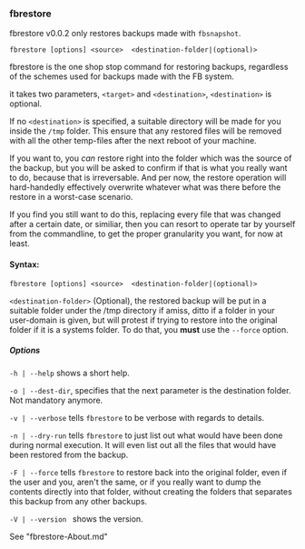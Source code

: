 ### fbrestore

fbrestore v0.0.2 only restores backups made with
`fbsnapshot`.

`fbrestore [options] <source>  <destination-folder|(optional)>`

fbrestore is the one shop stop command for restoring
backups, regardless of the schemes used for backups made
with the FB system.

it takes two parameters, `<target>` and `<destination>`,
`<destination>` is optional.

If no `<destination>` is specified, a suitable directory will be
made for you inside the  `/tmp` folder. This ensure that any restored
files will be removed with all the other temp-files after
the next reboot of your machine.

If you want to, you *can* restore right into the folder
which was the source of the backup, but you will be asked
to confirm if that is what you really want to do, because
that is irreversable. And per now, the restore operation
will hard-handedly effectively overwrite whatever what was
there before the restore in a worst-case scenario.

If you find you still want to do this, replacing every file
that was changed after a certain date, or similiar, then you
can resort to operate tar by yourself from the commandline,
to get the proper granularity you want, for now at least.

#### Syntax:

`fbrestore [options] <source>  <destination-folder|(optional)>`

`<destination-folder>` (Optional), the restored backup will
be put in a suitable folder under the /tmp directory if
amiss, ditto if a folder in your user-domain is given, but
will protest if trying to restore into the original folder
if it is a systems folder. To do that, you **must** use the
`--force` option.

##### Options 

`-h | --help` shows a short help.

`-o | --dest-dir`, specifies that the next parameter is the
destination folder. Not mandatory anymore.

`-v | --verbose` tells `fbrestore` to be verbose with
regards to details.

`-n | --dry-run` tells `fbrestore` to just list out what would
have been done during normal execution. It will even list
out all the files that would have been restored from the
backup.

`-F | --force` tells `fbrestore` to restore back into the
original folder, even if the user and you, aren't the same,
or if you really want to dump the contents directly into
that folder, without creating the folders that separates
this backup from any other backups.

`-V | --version ` shows the version.


See "fbrestore-About.md"
